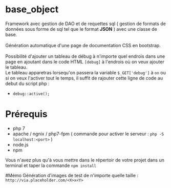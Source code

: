 # base_object
Framework avec gestion de DAO et de requettes sql 
( gestion de formats de données sous forme de sql tel que le format **JSON** ) 
avec une classe de base.
<br><br>
Génération automatique d'une page de documentation CSS en bootstrap.
<br><br>
Possibilité d'ajouter un tableau de débug à n'importe quel endrois dans 
une page en ajoutant dans le code HTML `[debug]` à l'endrois où on veux ajouter 
le tableau.
<br>
Le tableau apparetras lorsequ'on passera la variable `$_GET['debug']` à `on`
ou si on veux l'activer tout le temps, 
il suffit de rajouter cette ligne de code au debut du script php :
 - `debug::active();`

# Prérequis
- php 7
- apache / ngnix / php7-fpm ( commande pour activer le serveur : `php -S localhost:<port>` )
- node.js
- npm

Vous n'avez plus qu'à vous mettre dans le répertoir de 
votre projet dans un terminal et taper la commande `npm install`

#Mémo
Génération d'images de test de n'importe quelle taille : `http://via.placeholder.com/<X>x<Y>`
